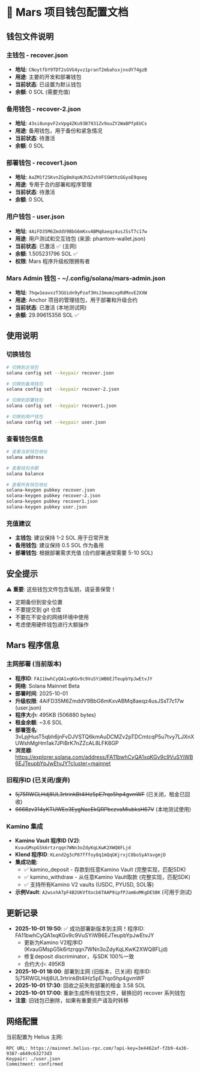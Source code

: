 # 🔑 Mars 项目钱包配置文档

## 钱包文件说明

### 主钱包 - recover.json
- **地址**: `CNoytfbY9TDT2sGVG4yvz1pranT2mbahsxjnxdY74gzB`
- **用途**: 主要的开发和部署钱包
- **当前状态**: 已设置为默认钱包
- **余额**: 0 SOL (需要充值)

### 备用钱包 - recover-2.json  
- **地址**: `43si8unpvF2xVpg4ZKu93B7931Zv9ouZY2WaBPfpEUCs`
- **用途**: 备用钱包，用于备份和紧急情况
- **当前状态**: 待激活
- **余额**: 0 SOL

### 部署钱包 - recover1.json
- **地址**: `AaZM1f2SKvnZGg8mXqoNJh52vhVFSSWthzGGyoE9qoeg`  
- **用途**: 专用于合约部署和程序管理
- **当前状态**: 待激活
- **余额**: 0 SOL

### 用户钱包 - user.json
- **地址**: `4AiFD35M6ZmddV9BbG6mKxvABMq8aeqz4usJSsT7c17w`
- **用途**: 用户测试和交互钱包 (来源: phantom-wallet.json)
- **当前状态**: 已激活 ✅ (主网)
- **余额**: 1.505231796 SOL ✅
- **权限**: Mars 程序升级权限拥有者

### Mars Admin 钱包 - ~/.config/solana/mars-admin.json
- **地址**: `7hqw1eavxzT3GUidn9yPzaf3HsJ3momzxpRdMxvE2XXW`
- **用途**: Anchor 项目的管理钱包，用于部署和升级合约
- **当前状态**: 已激活 (本地测试网)
- **余额**: 29.99615356 SOL ✅

## 使用说明

### 切换钱包
```bash
# 切换到主钱包
solana config set --keypair recover.json

# 切换到备用钱包  
solana config set --keypair recover-2.json

# 切换到部署钱包
solana config set --keypair recover1.json

# 切换到用户钱包
solana config set --keypair user.json
```

### 查看钱包信息
```bash
# 查看当前钱包地址
solana address

# 查看钱包余额
solana balance

# 查看所有钱包地址
solana-keygen pubkey recover.json
solana-keygen pubkey recover-2.json  
solana-keygen pubkey recover1.json
solana-keygen pubkey user.json
```

### 充值建议
- **主钱包**: 建议保持 1-2 SOL 用于日常开发
- **备用钱包**: 建议保持 0.5 SOL 作为备用
- **部署钱包**: 根据部署需求充值 (合约部署通常需要 5-10 SOL)

## 安全提示

⚠️ **重要**: 这些钱包文件包含私钥，请妥善保管！

- 定期备份到安全位置
- 不要提交到 git 仓库
- 不要在不安全的网络环境中使用
- 考虑使用硬件钱包进行大额操作

## Mars 程序信息

### 主网部署 (当前版本)
- **程序ID**: `FA11bwhCyQA1xqKGv9c9VuSYiWB6EJTeupbYpJwEtvJY`
- **网络**: Solana Mainnet Beta
- **部署时间**: 2025-10-01
- **升级权限**: 4AiFD35M6ZmddV9BbG6mKxvABMq8aeqz4usJSsT7c17w (user.json)
- **程序大小**: 495KB (506880 bytes)
- **租金余额**: ~3.6 SOL
- **部署签名**: 3vLpjHusT5qbh6jnFvDJVSTQ6kmAuDCMZv2pTDCmtcqP5u7tvy7LJXnXUWshMgHm1ak7JPiBrK7nZZcAL8LFK6GP
- **浏览器**: https://explorer.solana.com/address/FA11bwhCyQA1xqKGv9c9VuSYiWB6EJTeupbYpJwEtvJY?cluster=mainnet

### 旧程序ID (已关闭/废弃)
- ~~5j75RWGLHdj8UL3rtrinkBt4iHz5pE7rqo5hp4gvmWF~~ (已关闭，租金已回收)
- ~~6668zv314yKTUWEo3EygNaeEkQRPbczvaMiubksH67V~~ (本地测试使用)

### Kamino 集成
- **Kamino Vault 程序ID (V2)**: `KvauGMspG5k6rtzrqqn7WNn3oZdyKqLKwK2XWQ8FLjd`
- **Klend 程序ID**: `KLend2g3cP87fffoy8q1mQqGKjrxjC8boSyAYavgmjD`
- **集成功能**: 
  - ✅ kamino_deposit - 存款到任意Kamino Vault (完整实现，匹配SDK)
  - ✅ kamino_withdraw - 从任意Kamino Vault取款 (完整实现，匹配SDK)
  - ✅ 支持所有Kamino V2 vaults (USDC, PYUSD, SOL等)
- **示例Vault**: `A2wsxhA7pF4B2UKVfXocb6TAAP9ipfPJam6oMKgDE5BK` (可用于测试)

## 更新记录

- **2025-10-01 19:50**: ✅ 成功部署新版本到主网！程序ID: FA11bwhCyQA1xqKGv9c9VuSYiWB6EJTeupbYpJwEtvJY
  - 更新为Kamino V2程序ID (KvauGMspG5k6rtzrqqn7WNn3oZdyKqLKwK2XWQ8FLjd)
  - 修复deposit discriminator，与SDK 100%一致
  - 合约大小: 495KB
- **2025-10-01 18:00**: 部署到主网 (旧版本，已关闭) 程序ID: 5j75RWGLHdj8UL3rtrinkBt4iHz5pE7rqo5hp4gvmWF
- **2025-10-01 17:30**: 回收之前失败部署的租金 3.58 SOL
- **2025-10-01 17:00**: 重新生成所有钱包文件，替换旧的 recover 系列钱包
- **注意**: 旧钱包已删除，如果有重要资产请及时转移

## 网络配置

当前配置为 Helius 主网:
```
RPC URL: https://mainnet.helius-rpc.com/?api-key=3e4462af-f2b9-4a36-9387-a649c63273d3
Keypair: ./user.json
Commitment: confirmed
```